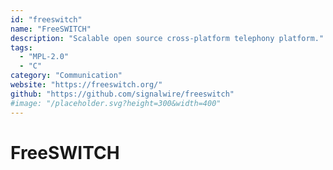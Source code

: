 ```yaml
---
id: "freeswitch"
name: "FreeSWITCH"
description: "Scalable open source cross-platform telephony platform."
tags:
  - "MPL-2.0"
  - "C"
category: "Communication"
website: "https://freeswitch.org/"
github: "https://github.com/signalwire/freeswitch"
#image: "/placeholder.svg?height=300&width=400"
---
```


# FreeSWITCH
